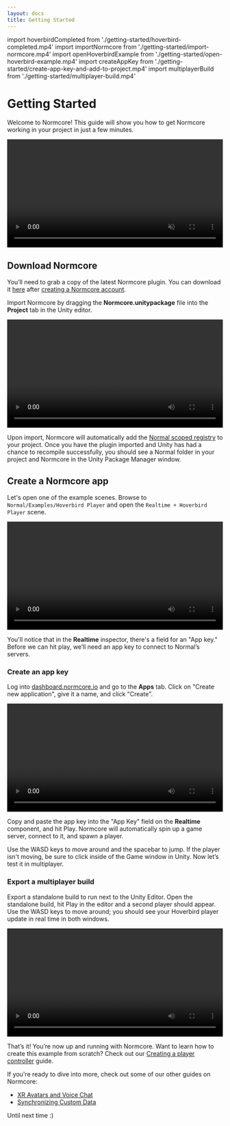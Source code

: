 ```yaml
---
layout: docs
title: Getting Started
---
```


import hoverbirdCompleted from './getting-started/hoverbird-completed.mp4'
import importNormcore from './getting-started/import-normcore.mp4'
import openHoverbirdExample from './getting-started/open-hoverbird-example.mp4'
import createAppKey from './getting-started/create-app-key-and-add-to-project.mp4'
import multiplayerBuild from './getting-started/multiplayer-build.mp4'

# Getting Started

Welcome to Normcore! This guide will show you how to get Normcore working in your project in just a few minutes.

<video width="100%" autoPlay loop muted><source src={hoverbirdCompleted} /></video>

## Download Normcore

You’ll need to grab a copy of the latest Normcore plugin. You can download it [here](https://dashboard.normcore.io/download) after [creating a Normcore account](https://dashboard.normcore.io/register).

Import Normcore by dragging the **Normcore.unitypackage** file into the **Project** tab in the Unity editor.

<video width="100%" title="Importing the Normcore unitypackage file." controls><source src={importNormcore} /></video>

Upon import, Normcore will automatically add the [Normal scoped registry](../architecture/normal-scoped-registry) to your project. Once you have the plugin imported and Unity has had a chance to recompile successfully, you should see a Normal folder in your project and Normcore in the Unity Package Manager window.

## Create a Normcore app

Let's open one of the example scenes. Browse to `Normal/Examples/Hoverbird Player` and open the `Realtime + Hoverbird Player` scene.

<video width="100%" title="Open the hoverbird example scene" controls><source src={openHoverbirdExample} /></video>

You'll notice that in the **Realtime** inspector, there's a field for an "App key." Before we can hit play, we’ll need an app key to connect to Normal’s servers.

### Create an app key

Log into [dashboard.normcore.io](https://dashboard.normcore.io) and go to the **Apps** tab. Click on "Create new application", give it a name, and click "Create".

<video width="100%" title="Create an app key and add it to your Unity project" controls><source src={createAppKey} /></video>

Copy and paste the app key into the "App Key" field on the **Realtime** component, and hit Play. Normcore will automatically spin up a game server, connect to it, and spawn a player.

Use the WASD keys to move around and the spacebar to jump. If the player isn't moving, be sure to click inside of the Game window in Unity. Now let’s test it in multiplayer.

### Export a multiplayer build

Export a standalone build to run next to the Unity Editor. Open the standalone build, hit Play in the editor and a second player should appear. Use the WASD keys to move around; you should see your Hoverbird player update in real time in both windows.

<video width="100%" title="Test out a multiplayer build" controls><source src={multiplayerBuild} /></video>

That’s it! You’re now up and running with Normcore. Want to learn how to create this example from scratch? Check out our [Creating a player controller](../guides/creating-a-player-controller.md) guide.

If you're ready to dive into more, check out some of our other guides on Normcore:
- [XR Avatars and Voice Chat](../guides/xr-avatars-and-voice-chat.md)
- [Synchronizing Custom Data](../realtime/synchronizing-custom-data.md)

Until next time  :)
